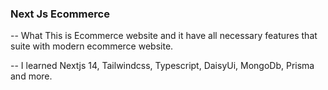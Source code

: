 ### Next Js Ecommerce 
-- What
This is Ecommerce website and it have all necessary features that suite with modern ecommerce website. 

-- I learned
Nextjs 14, Tailwindcss, Typescript, DaisyUi, MongoDb, Prisma and more.

